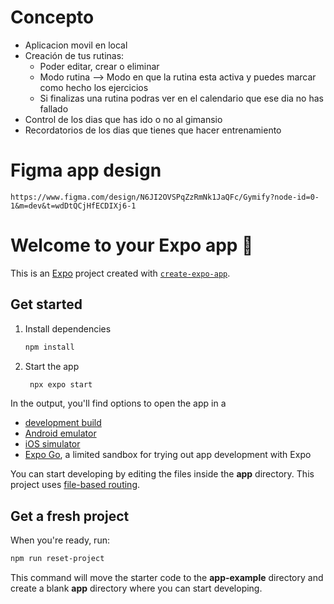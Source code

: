 # Concepto
   - Aplicacion movil en local
   - Creación de tus rutinas:
      - Poder editar, crear o eliminar
      - Modo rutina --> Modo en que la rutina esta activa y puedes marcar como hecho los ejercicios
      - Si finalizas una rutina podras ver en el calendario que ese dia no has fallado
   - Control de los dias que has ido o no al gimansio
   - Recordatorios de los dias que tienes que hacer entrenamiento

# Figma app design
`https://www.figma.com/design/N6JI2OVSPqZzRmNk1JaQFc/Gymify?node-id=0-1&m=dev&t=wdDtQCjHfECDIXj6-1`

# Welcome to your Expo app 👋

This is an [Expo](https://expo.dev) project created with [`create-expo-app`](https://www.npmjs.com/package/create-expo-app).

## Get started

1. Install dependencies

   ```bash
   npm install
   ```

2. Start the app

   ```bash
    npx expo start
   ```

In the output, you'll find options to open the app in a

- [development build](https://docs.expo.dev/develop/development-builds/introduction/)
- [Android emulator](https://docs.expo.dev/workflow/android-studio-emulator/)
- [iOS simulator](https://docs.expo.dev/workflow/ios-simulator/)
- [Expo Go](https://expo.dev/go), a limited sandbox for trying out app development with Expo

You can start developing by editing the files inside the **app** directory. This project uses [file-based routing](https://docs.expo.dev/router/introduction).

## Get a fresh project

When you're ready, run:

```bash
npm run reset-project
```

This command will move the starter code to the **app-example** directory and create a blank **app** directory where you can start developing.

